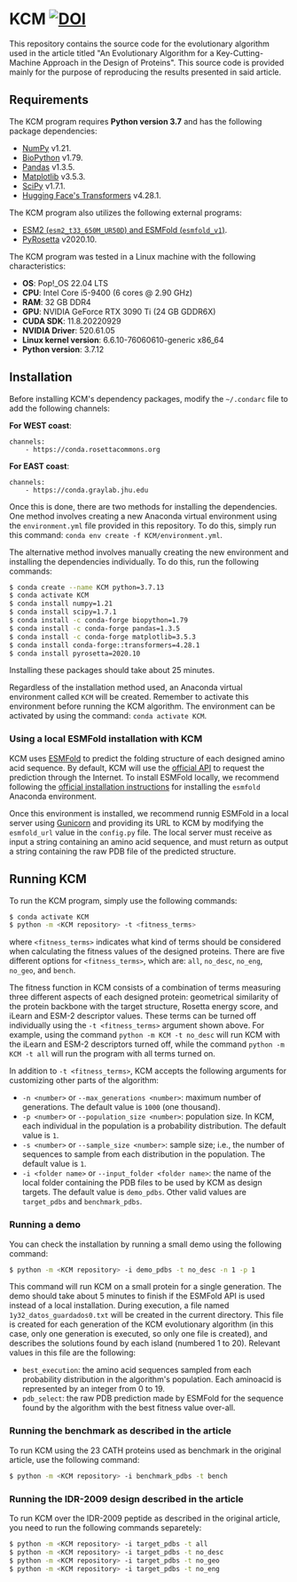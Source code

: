 # KCM [![DOI](https://zenodo.org/badge/944675850.svg)](https://doi.org/10.5281/zenodo.16734499)

This repository contains the source code for the evolutionary algorithm used in the article titled "An Evolutionary Algorithm for a Key-Cutting-Machine Approach in the Design of Proteins". This source code is provided mainly for the purpose of reproducing the results presented in said article.

## Requirements

The KCM program requires **Python version 3.7** and has the following package dependencies:

- [NumPy](https://numpy.org/install/) v1.21.
- [BioPython](https://biopython.org/wiki/Packages) v1.79.
- [Pandas](https://pypi.org/project/pandas/) v1.3.5.
- [Matplotlib](https://matplotlib.org/stable/users/getting_started/index.html#installation-quick-start) v3.5.3.
- [SciPy](https://scipy.org/install/#pip-install) v1.7.1.
- [Hugging Face's Transformers](https://github.com/huggingface/transformers?tab=readme-ov-file#with-conda) v4.28.1.

The KCM program also utilizes the following external programs:

- [ESM2 (`esm2_t33_650M_UR50D`) and ESMFold (`esmfold_v1`)](https://github.com/facebookresearch/esm?tab=readme-ov-file#repostart).
- [PyRosetta](https://www.pyrosetta.org/downloads#h.c0px19b8kvuw) v2020.10.

The KCM program was tested in a Linux machine with the following characteristics:

- **OS**: Pop!_OS 22.04 LTS
- **CPU**: Intel Core i5-9400 (6 cores @ 2.90 GHz)
- **RAM**: 32 GB DDR4
- **GPU**: NVIDIA GeForce RTX 3090 Ti (24 GB GDDR6X)
- **CUDA SDK**: 11.8.20220929
- **NVIDIA Driver**: 520.61.05
- **Linux kernel version**: 6.6.10-76060610-generic x86_64
- **Python version**: 3.7.12

## Installation

Before installing KCM's dependency packages, modify the `~/.condarc` file to add the following channels:

**For WEST coast**:
```
channels: 
    - https://conda.rosettacommons.org
```

**For EAST coast**:
```
channels:
    - https://conda.graylab.jhu.edu
```

Once this is done, there are two methods for installing the dependencies. 
One method involves creating a new Anaconda virtual environment using the `environment.yml` file provided in this repository.
To do this, simply run this command: `conda env create -f KCM/environment.yml`.

The alternative method involves manually creating the new environment and installing the dependencies individually.
To do this, run the following commands:

```bash
$ conda create --name KCM python=3.7.13
$ conda activate KCM
$ conda install numpy=1.21
$ conda install scipy=1.7.1
$ conda install -c conda-forge biopython=1.79
$ conda install -c conda-forge pandas=1.3.5
$ conda install -c conda-forge matplotlib=3.5.3
$ conda install conda-forge::transformers=4.28.1
$ conda install pyrosetta=2020.10
```

Installing these packages should take about 25 minutes. 

Regardless of the installation method used, an Anaconda virtual environment called `KCM` will be created.
Remember to activate this environment before running the KCM algorithm.
The environment can be activated by using the command: `conda activate KCM`.

### Using a local ESMFold installation with KCM

KCM uses [ESMFold](https://esmatlas.com/resources?action=fold) to predict the folding structure of each designed amino acid sequence. By default, KCM will use the [official API](https://esmatlas.com/about#api) to request the prediction through the Internet. To install ESMFold locally, we recommend following the [official installation instructions](https://github.com/facebookresearch/esm?tab=readme-ov-file#getting-started-with-this-repo-) for installing the `esmfold` Anaconda environment. 

Once this environment is installed, we recommend runnig ESMFold in a local server using [Gunicorn](https://gunicorn.org/) and providing its URL to KCM by modifying the `esmfold_url` value in the `config.py` file. The local server must receive as input a string containing an amino acid sequence, and must return as output a string containing the raw PDB file of the predicted structure.

## Running KCM

To run the KCM program, simply use the following commands:

```bash
$ conda activate KCM
$ python -m <KCM repository> -t <fitness_terms>
```

where `<fitness_terms>` indicates what kind of terms should be considered when calculating the fitness values of the designed proteins. There are five different options for `<fitness_terms>`, which are: `all`, `no_desc`, `no_eng`, `no_geo`, and `bench`.

The fitness function in KCM consists of a combination of terms measuring three different aspects of each designed protein: geometrical similarity of the protein backbone with the target structure, Rosetta energy score, and iLearn and ESM-2 descriptor values. These terms can be turned off individually using the `-t <fitness_terms>` argument shown above. For example, using the command `python -m KCM -t no_desc` will run KCM with the iLearn and ESM-2 descriptors turned off, while the command `python -m KCM -t all` will run the program with all terms turned on.

In addition to `-t <fitness_terms>`, KCM accepts the following arguments for customizing other parts of the algorithm: 

- `-n <number>` or `--max_generations <number>`: maximum number of generations. The default value is `1000` (one thousand).
- `-p <number>` or `--population_size <number>`: population size. In KCM, each individual in the population is a probability distribution. The default value is `1`.
- `-s <number>` or `--sample_size <number>`: sample size; i.e., the number of sequences to sample from each distribution in the population. The default value is `1`.
- `-i <folder name>` or `--input_folder <folder name>`: the name of the local folder containing the PDB files to be used by KCM as design targets. The default value is `demo_pdbs`. Other valid values are `target_pdbs` and `benchmark_pdbs`.

### Running a demo

You can check the installation by running a small demo using the following command:

```bash
$ python -m <KCM repository> -i demo_pdbs -t no_desc -n 1 -p 1
```

This command will run KCM on a small protein for a single generation. The demo should take about 5 minutes to finish if the ESMFold API is used instead of a local installation. During execution, a file named `1y32_datos_guardados0.txt` will be created in the current directory. This file is created for each generation of the KCM evolutionary algorithm (in this case, only one generation is executed, so only one file is created), and describes the solutions found by each island (numbered 1 to 20). Relevant values in this file are the following:

- `best_execution`: the amino acid sequences sampled from each probability distribution in the algorithm's population. Each aminoacid is represented by an integer from 0 to 19.
- `pdb_select`: the raw PDB prediction made by ESMFold for the sequence found by the algorithm with the best fitness value over-all. 

### Running the benchmark as described in the article

To run KCM using the 23 CATH proteins used as benchmark in the original article, use the following command:

```bash
$ python -m <KCM repository> -i benchmark_pdbs -t bench
```

### Running the IDR-2009 design described in the article

To run KCM over the IDR-2009 peptide as described in the original article, you need to run the following commands separetely:

```bash
$ python -m <KCM repository> -i target_pdbs -t all
$ python -m <KCM repository> -i target_pdbs -t no_desc
$ python -m <KCM repository> -i target_pdbs -t no_geo
$ python -m <KCM repository> -i target_pdbs -t no_eng
```

